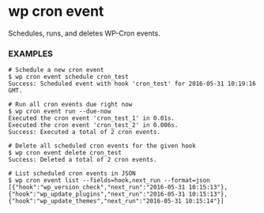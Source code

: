# wp cron event

Schedules, runs, and deletes WP-Cron events.

### EXAMPLES

    # Schedule a new cron event
    $ wp cron event schedule cron_test
    Success: Scheduled event with hook 'cron_test' for 2016-05-31 10:19:16 GMT.

    # Run all cron events due right now
    $ wp cron event run --due-now
    Executed the cron event 'cron_test_1' in 0.01s.
    Executed the cron event 'cron_test_2' in 0.006s.
    Success: Executed a total of 2 cron events.

    # Delete all scheduled cron events for the given hook
    $ wp cron event delete cron_test
    Success: Deleted a total of 2 cron events.

    # List scheduled cron events in JSON
    $ wp cron event list --fields=hook,next_run --format=json
    [{"hook":"wp_version_check","next_run":"2016-05-31 10:15:13"},{"hook":"wp_update_plugins","next_run":"2016-05-31 10:15:13"},{"hook":"wp_update_themes","next_run":"2016-05-31 10:15:14"}]




